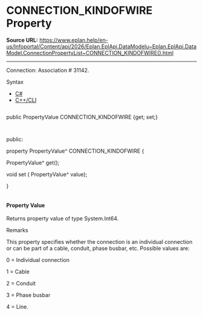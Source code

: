 # CONNECTION_KINDOFWIRE Property

**Source URL:** https://www.eplan.help/en-us/Infoportal/Content/api/2026/Eplan.EplApi.DataModelu~Eplan.EplApi.DataModel.ConnectionPropertyList~CONNECTION_KINDOFWIRE().html

---

Connection: Association # 31142.

Syntax

- [C#](#i-syntax-CS)
- [C++/CLI](#i-syntax-CPP2005)

```
```
public PropertyValue CONNECTION_KINDOFWIRE {get; set;}
```
```

```
```
public:

property PropertyValue^ CONNECTION_KINDOFWIRE {

   PropertyValue^ get();

   void set (    PropertyValue^ value);

}
```
```

#### Property Value

Returns property value of type System.Int64.

Remarks

This property specifies whether the connection is an individual connection or can be part of a cable, conduit, phase busbar, etc. Possible values are:

0 = Individual connection

1 = Cable

2 = Conduit

3 = Phase busbar

4 = Line.
